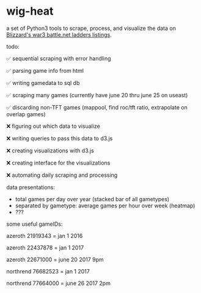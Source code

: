 # wig-heat
a set of Python3 tools to scrape, process, and visualize the data on [Blizzard's war3 battle.net ladders listings](http://classic.battle.net/war3/ladder/w3xp-ladders.aspx?Gateway=Northrend).

todo:

✅ sequential scraping with error handling

✅ parsing game info from html

✅ writing gamedata to sql db

✅ scraping many games (currently have june 20 thru june 25 on useast)

✅ discarding non-TFT games (mappool, find roc/tft ratio, extrapolate on overlap games)

❌ figuring out which data to visualize

❌ writing queries to pass this data to d3.js

❌ creating visualizations with d3.js

❌ creating interface for the visualizations

❌ automating daily scraping and processing


data presentations:
* total games per day over year (stacked bar of all gametypes)
* separated by gametype: average games per hour over week (heatmap)
* ???


some useful gameIDs:

azeroth 21919343 = jan 1 2016

azeroth 22437878 = jan 1 2017

azeroth 22671000 = june 20 2017 9pm



northrend 76682523 = jan 1 2017

northrend 77664000 = june 26 2017 2pm